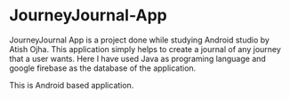 # JourneyJournal-App



JourneyJournal App is a project done while studying Android studio by Atish Ojha. This application simply helps to create a journal of any journey that a user wants. Here I have used Java as programing language and google firebase as the database of the application.

This is Android based application.
